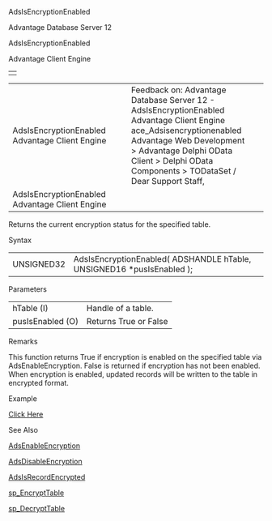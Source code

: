AdsIsEncryptionEnabled




Advantage Database Server 12  

AdsIsEncryptionEnabled

Advantage Client Engine

|  |
| --- |
|  |

|  |  |  |  |  |
| --- | --- | --- | --- | --- |
| AdsIsEncryptionEnabled  Advantage Client Engine |  |  | Feedback on: Advantage Database Server 12 - AdsIsEncryptionEnabled Advantage Client Engine ace\_Adsisencryptionenabled Advantage Web Development > Advantage Delphi OData Client > Delphi OData Components > TODataSet / Dear Support Staff, |  |
| AdsIsEncryptionEnabled  Advantage Client Engine |  |  |  |  |

Returns the current encryption status for the specified table.

Syntax

|  |  |
| --- | --- |
| UNSIGNED32 | AdsIsEncryptionEnabled( ADSHANDLE hTable,  UNSIGNED16 \*pusIsEnabled ); |

Parameters

|  |  |
| --- | --- |
| hTable (I) | Handle of a table. |
| pusIsEnabled (O) | Returns True or False |

Remarks

This function returns True if encryption is enabled on the specified table via AdsEnableEncryption. False is returned if encryption has not been enabled. When encryption is enabled, updated records will be written to the table in encrypted format.

Example

[Click Here](ace_aof_and_encryption_examples.htm#adsisencryptionenabled_example)

See Also

[AdsEnableEncryption](ace_adsenableencryption.htm)

[AdsDisableEncryption](ace_adsdisableencryption.htm)

[AdsIsRecordEncrypted](ace_adsisrecordencrypted.htm)

[sp\_EncryptTable](master_sp_encrypttable.htm)

[sp\_DecryptTable](master_sp_decrypttable.htm)